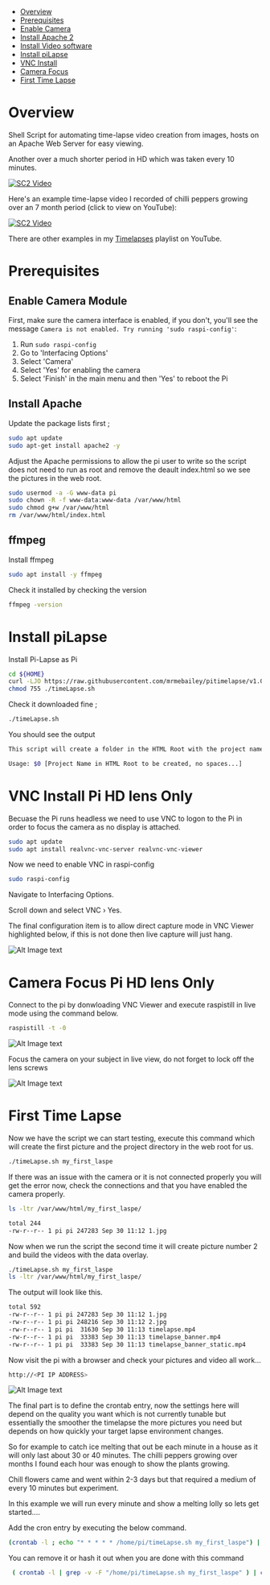 [This document is formatted with GitHub-Flavored Markdown.    ]:#
[For better viewing, including hyperlinks, read it online at  ]:#
[https://github.com/mrmebailey/pitimelapse/blob/main/README.md]:#

* [Overview](#Overview)
* [Prerequisites](#prerequisites)
* [Enable Camera](#enable-camera-module)
* [Install Apache 2](#install-apache)
* [Install Video software](#ffmpeg)
* [Install piLapse](#install-pilapse)
* [VNC Install](#vnc-install-pi-hd-lens-only)
* [Camera Focus](#camera-focus-pi-hd-lens-only)
* [First Time Lapse](#first-time-lapse)

# Overview
Shell Script for automating time-lapse video creation from images, hosts on an Apache Web Server for easy viewing.

Another over a much shorter period in HD which was taken every 10 minutes.

[![SC2 Video](https://img.youtube.com/vi/qcc47tjRBUc/0.jpg)](https://www.youtube.com/embed/qcc47tjRBUc)

Here's an example time-lapse video I recorded of chilli peppers growing over an 7 month period (click to view on YouTube):

[![SC2 Video](https://img.youtube.com/vi/c2NePLQ2OQk/0.jpg)](https://www.youtube.com/embed/c2NePLQ2OQk)


There are other examples in my <a href="https://www.youtube.com/channel/UCq2082CCgrotqy21P-IxtTw">Timelapses</a> playlist on YouTube.


# Prerequisites
## Enable Camera Module
First, make sure the camera interface is enabled, if you don't, you'll see the message `Camera is not enabled. Try running 'sudo raspi-config'`:

  1. Run `sudo raspi-config`
  2. Go to 'Interfacing Options'
  3. Select 'Camera'
  4. Select 'Yes' for enabling the camera
  5. Select 'Finish' in the main menu and then 'Yes' to reboot the Pi

## Install Apache

Update the package lists first ;

```bash
sudo apt update
sudo apt-get install apache2 -y
```
Adjust the Apache permissions to allow the pi user to write so the script does not need to run
as root and remove the deault index.html so we see the pictures in the web root.

```bash
sudo usermod -a -G www-data pi
sudo chown -R -f www-data:www-data /var/www/html
sudo chmod g+w /var/www/html
rm /var/www/html/index.html
```

## ffmpeg

Install ffmpeg

```bash
sudo apt install -y ffmpeg
```

Check it installed by checking the version

```bash
ffmpeg -version
```

# Install piLapse

Install Pi-Lapse as Pi

```bash
cd ${HOME}
curl -LJO https://raw.githubusercontent.com/mrmebailey/pitimelapse/v1.0/timeLapse.sh
chmod 755 ./timeLapse.sh
```

Check it downloaded fine ;

```bash
./timeLapse.sh
```
You should see the output 

```bash
This script will create a folder in the HTML Root with the project name

Usage: $0 [Project Name in HTML Root to be created, no spaces...]
```

# VNC Install Pi HD lens Only
Becuase the Pi runs headless we need to use VNC to logon to the Pi in order to focus the camera as no display is attached.
```bash
sudo apt update
sudo apt install realvnc-vnc-server realvnc-vnc-viewer
```
Now we need to enable VNC in raspi-config
```bash
sudo raspi-config
```
Navigate to Interfacing Options.

Scroll down and select VNC › Yes.

The final configuration item is to allow direct capture mode in VNC Viewer highlighted below, if this is not done then live capture will just hang.

![Alt Image text](/resources/direct_capture.png?raw=true "Direct Capture")


# Camera Focus Pi HD lens Only
Connect to the pi by donwloading VNC Viewer and execute raspistill in live mode using the 
command below.

```bash
raspistill -t -0
```

![Alt Image text](/resources/vnc_camera_command.png?raw=true "Camera Command")

Focus the camera on your subject in live view, do not forget to lock off the lens screws

![Alt Image text](/resources/vnc_focus.png?raw=true "Camera Command")


# First Time Lapse
Now we have the script we can start testing, execute this command which will create the first picture and the project directory in the web root for us.

```bash
./timeLapse.sh my_first_laspe
```

If there was an issue with the camera or it is not connected properly you will get the error now, check the connections and that you have enabled the camera properly.

```bash
ls -ltr /var/www/html/my_first_laspe/
```

```bash
total 244
-rw-r--r-- 1 pi pi 247283 Sep 30 11:12 1.jpg
```

Now when we run the script the second time it will create picture number 2 and build the videos with the data overlay.

```bash
./timeLapse.sh my_first_laspe
ls -ltr /var/www/html/my_first_laspe/
```

The output will look like this.

```bash
total 592
-rw-r--r-- 1 pi pi 247283 Sep 30 11:12 1.jpg
-rw-r--r-- 1 pi pi 248216 Sep 30 11:12 2.jpg
-rw-r--r-- 1 pi pi  31630 Sep 30 11:13 timelapse.mp4
-rw-r--r-- 1 pi pi  33383 Sep 30 11:13 timelapse_banner.mp4
-rw-r--r-- 1 pi pi  33383 Sep 30 11:13 timelapse_banner_static.mp4
```

Now visit the pi with a browser and check your pictures and video all work...
```bash
http://<PI IP ADDRESS>
```

![Alt Image text](/resources/pi_first_proj.png?raw=true "Camera Command")

The final part is to define the crontab entry, now the settings here will depend on the quality you want which is not currently tunable but essentially the smoother the timelapse the more pictures you need but depends on how quickly your target lapse environment changes.

So for example to catch ice melting that out be each minute in a house as it will only last about 30 or 40 minutes.  The chilli peppers growing over months I found each hour was enough to show the plants growing.

Chill flowers came and went within 2-3 days but that required a medium of every 10 minutes but experiment.

In this example we will run every minute and show a melting lolly so lets get started....

Add the cron entry by executing the below command.

```bash
(crontab -l ; echo "* * * * * /home/pi/timeLapse.sh my_first_laspe") | crontab
```

You can remove it or hash it out when you are done with this command

```bash
 ( crontab -l | grep -v -F "/home/pi/timeLapse.sh my_first_laspe" ) | crontab -
```






